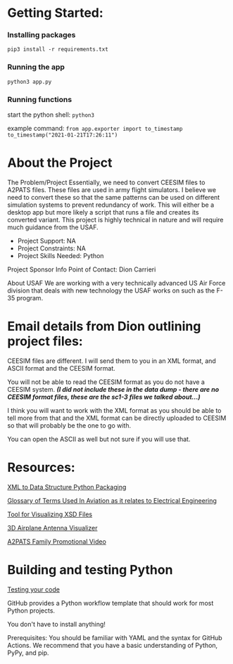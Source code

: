 # Getting Started:
### Installing packages
```pip3 install -r requirements.txt```

### Running the app
```python3 app.py```

### Running functions
start the python shell: ```python3```  

example command: 
```from app.exporter import to_timestamp```
```to_timestamp("2021-01-21T17:26:11")```



# About the Project

The Problem/Project
Essentially, we need to convert CEESIM files to A2PATS files. These files are used in army flight simulators. I believe we need to convert these so that the same patterns can be used on different simulation systems to prevent redundancy of work. This will either be a desktop app but more likely a script that runs a file and creates its converted variant. This project is highly technical in nature and will require much guidance from the USAF.

- Project Support: NA
- Project Constraints: NA
- Project Skills Needed: Python

Project Sponsor Info
Point of Contact: Dion Carrieri

About USAF
We are working with a very technically advanced US Air Force division that deals with new technology the USAF works on such as the F-35 program.

# Email details from Dion outlining project files:

CEESIM files are different. I will send them to you in an XML format, and ASCII format and the CEESIM format.

You will not be able to read the CEESIM format as you do not have a CEESIM system. __*(I did not include these in the data dump - there are no CEESIM format files, these are the sc1-3 files we talked about...)*__

I think you will want to work with the XML format as you should be able to tell more from that and the XML format can be directly uploaded to CEESIM so that will probably be the one to go with.

You can open the ASCII as well but not sure if you will use that.

# Resources:

[XML to Data Structure Python Packaging](http://pyxb.sourceforge.net/)

[Glossary of Terms Used In Aviation as it relates to Electrical Engineering](https://www.radartutorial.eu/index.en.html)

[Tool for Visualizing XSD Files](http://visualxsd.com/)

[3D Airplane Antenna Visualizer](https://www.youtube.com/watch?v=jtxXOfzPdK4&ab_channel=TheVindicators)

[A2PATS Family Promotional Video](https://www.youtube.com/watch?v=xBHQJwdqe58&ab_channel=textronsystems)


# Building and testing Python
[Testing your code](https://docs.github.com/en/actions/guides/building-and-testing-python#testing-your-code)

GitHub provides a Python workflow template that should work for most Python projects. 

You don't have to install anything! 

Prerequisites:
You should be familiar with YAML and the syntax for GitHub Actions. We recommend that you have a basic understanding of Python, PyPy, and pip.

